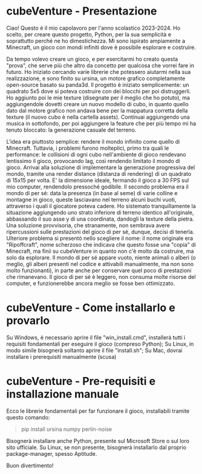 # cubeVenture - Presentazione
Ciao! Questo è il mio capolavoro per l'anno scolastico 2023-2024. 
Ho scelto, per creare questo progetto, Python, per la sua semplicità e soprattutto perché ne ho dimestichezza.
Mi sono ispirato ampiamente a Minecraft, un gioco con mondi infiniti dove è possibile esplorare e costruire.

Da tempo volevo creare un gioco, e per esercitarmi ho creato questa "prova", che serve più che altro da concetto per qualcosa che vorrei fare in futuro.
Ho iniziato cercando varie librerie che potessero aiutarmi nella sua realizzazione, e sono finito su ursina, un motore grafico completamente open-source basato su panda3d. Il progetto è iniziato semplicemente: un quadrato 5x5 dove si poteva costruire con dei blocchi per poi distruggerli. 
Ho aggiunto poi le mie texture (disegnate per il meglio che ho potuto), ma aggiungendole dovetti creare un nuovo modello di cubo, in quanto quello dato dal motore grafico non andava bene per la mappatura corretta della texture (il nuovo cubo è nella cartella assets). Continuai aggiungendo una musica in sottofondo, per poi aggiungere la feature che per più tempo mi ha tenuto bloccato: la generazione casuale del terreno.

L'idea era piuttosto semplice: rendere il mondo infinito come quello di Minecraft. Tuttavia, i problemi furono molteplici, primo tra quali le performance: le collisioni di ogni cubo nell'ambiente di gioco rendevano lentissimo il gioco, provocando lag, così rendendo limitato il mondo di gioco. Arrivai alla soluzione di implementare la generazione progressiva del mondo, tramite una render distance (distanza di rendering) di un quadrato di 15x15 per volta. E' la dimensione ideale, fermando il gioco a 30 FPS sul mio computer, rendendolo pressoché godibile. 
Il secondo problema era il mondo di per sé: data la presenza (in base al seme) di varie colline e montagne in gioco, queste lasciavano nel terreno alcuni buchi vuoti, attraverso i quali il giocatore poteva cadere. Ho sistemato tranquillamente la situazione aggiungendo uno strato inferiore di terreno identico all'originale, abbassando il suo asse y di una coordinata, dandogli la texture della pietra. Una soluzione provvisoria, che stranamente, non sembrava avere ripercussioni sulle prestazioni del gioco di per sé, dunque, decisi di tenerla.
Ulteriore problema si presentò nello scegliere il nome: il nome originale era "Ripoffcraft", nome scherzoso che indicava che questo fosse una "copia" di Minecraft, ma finii su cubeVenture in quanto non c'è molto da costruire, ma solo da esplorare. Il mondo di per sé appare vuoto, niente animali o alberi (o meglio, gli alberi presenti nel codice e attivabili manualmente, ma non sono molto funzionanti), in parte anche per conservare quel poco di prestazioni che rimanevano. Il gioco di per sé è leggero, non consuma molte risorse del computer, e funzionerebbe ancora meglio se fosse ben ottimizzato.

# cubeVenture - Come installarlo e provarlo

Su Windows, è necessario aprire il file "win_install.cmd", installerà tutti i requisiti fondamentali per eseguire il gioco (compreso Python);
Su Linux, in modo simile bisognerà soltanto aprire il file "install.sh";
Su Mac, dovrai installare i prerequisiti manualmente (scusa)

# cubeVenture - Pre-requisiti e installazione manuale

Ecco le librerie fondamentali per far funzionare il gioco, installabili tramite questo comando:

> pip install ursina numpy perlin-noise

Bisognerà installare anche Python, presente sul Microsoft Store o sul loro sito ufficiale. Su Linux, se non presente, bisognerà installarlo dal proprio package-manager, spesso Aptitude.

Buon divertimento!
